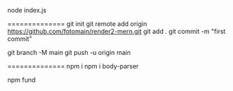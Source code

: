 
node index.js

==============
git init
git remote add origin https://github.com/fotomain/render2-mern.git
git add .
git commit -m "first commit"

git branch -M main
git push -u origin main

==============
npm i
npm i body-parser

npm fund


